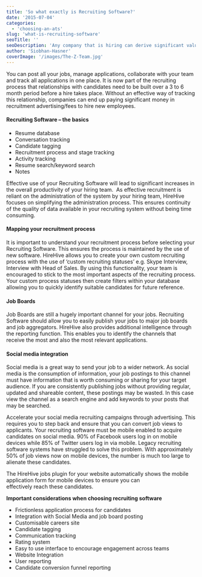 ```yaml
---
title: 'So what exactly is Recruiting Software?'
date: '2015-07-04'
categories:
  - 'choosing-an-ats'
slug: 'what-is-recruiting-software'
seoTitle: ''
seoDescription: 'Any company that is hiring can derive significant value from recruiting software. Recruiting software allows you to manage your recruiting process from start to finish.'
author: 'Siobhan-Hasner'
coverImage: '/images/The-Z-Team.jpg'
---
```


You can post all your jobs, manage applications, collaborate with your team and track all applications in one place. It is now part of the recruiting process that relationships with candidates need to be built over a 3 to 6 month period before a hire takes place. Without an effective way of tracking this relationship, companies can end up paying significant money in recruitment advertising/fees to hire new employees.

#### Recruiting Software – the basics

- Resume database
- Conversation tracking
- Candidate tagging
- Recruitment process and stage tracking
- Activity tracking
- Resume search/keyword search
- Notes

Effective use of your Recruiting Software will lead to significant increases in the overall productivity of your hiring team.  As effective recruitment is reliant on the administration of the system by your hiring team, HireHive focuses on simplifying the administration process. This ensures continuity of the quality of data available in your recruiting system without being time consuming.

#### Mapping your recruitment process

It is important to understand your recruitment process before selecting your Recruiting Software. This ensures the process is maintained by the use of new software. HireHive allows you to create your own custom recruiting process with the use of ‘custom recruiting statuses’ e.g. Skype Interview, Interview with Head of Sales. By using this functionality, your team is encouraged to stick to the most important aspects of the recruiting process. Your custom process statuses then create filters within your database allowing you to quickly identify suitable candidates for future reference.

#### Job Boards

Job Boards are still a hugely important channel for your jobs. Recruiting Software should allow you to easily publish your jobs to major job boards and job aggregators. HireHive also provides additional intelligence through the reporting function. This enables you to identify the channels that receive the most and also the most relevant applications.

#### Social media integration

Social media is a great way to send your job to a wider network. As social media is the consumption of information, your job postings to this channel must have information that is worth consuming or sharing for your target audience. If you are consistently publishing jobs without providing regular, updated and shareable content, these postings may be wasted. In this case view the channel as a search engine and add keywords to your posts that may be searched.

Accelerate your social media recruiting campaigns through advertising. This requires you to step back and ensure that you can convert job views to applicants. Your recruiting software must be mobile enabled to acquire candidates on social media. 90% of Facebook users log in on mobile devices while 85% of Twitter users log in via mobile. Legacy recruiting software systems have struggled to solve this problem. With approximately 50% of job views now on mobile devices, the number is much too large to alienate these candidates.

The HireHive jobs plugin for your website automatically shows the mobile application form for mobile devices to ensure you can effectively reach these candidates.

**Important considerations when choosing recruiting software**

- Frictionless application process for candidates
- Integration with Social Media and job board posting
- Customisable careers site
- Candidate tagging
- Communication tracking
- Rating system
- Easy to use interface to encourage engagement across teams
- Website Integration
- User reporting
- Candidate conversion funnel reporting
